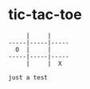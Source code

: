 # tic-tac-toe

```
     |     |
-----|-----|-----
  O  |     |
-----|-----|-----
     |     |  X

just a test
